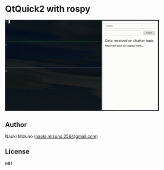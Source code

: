 # QtQuick2 with rospy

![Sample gif](./misc/sample.gif)

## Author

Naoki Mizuno (naoki.mizuno.256@gmail.com)

## License

MIT
